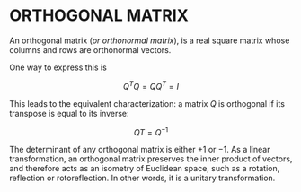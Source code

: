 # ORTHOGONAL MATRIX

An orthogonal matrix (*or orthonormal matrix*), is a real square matrix whose columns and rows are orthonormal vectors.

One way to express this is 

$$
Q^TQ=QQ^T=I
$$

This leads to the equivalent characterization: a matrix $Q$ is orthogonal if its transpose is equal to its inverse:

$$QT=Q^{−1}$$

 The determinant of any orthogonal matrix is either $+1$ or $−1$. As a linear transformation, an orthogonal matrix preserves the inner product of vectors, and therefore acts as an isometry of Euclidean space, such as a rotation, reflection or rotoreflection. In other words, it is a unitary transformation. 